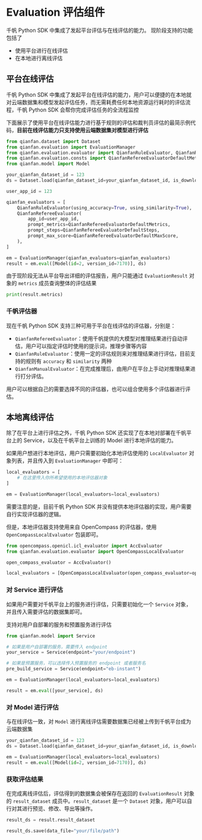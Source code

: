 # Evaluation 评估组件

千帆 Python SDK 中集成了发起平台评估与在线评估的能力。
现阶段支持的功能包括了
+ 使用平台进行在线评估
+ 在本地进行离线评估

## 平台在线评估

千帆 Python SDK 中集成了发起平台在线评估的能力，用户可以便捷的在本地就对云端数据集和模型发起评估任务，而无需耗费任何本地资源运行耗时的评估流程，千帆 Python SDK 会帮你完成评估任务的全流程监控

下面展示了使用平台在线评估能力进行基于规则的评估和裁判员评估的最简示例代码，**目前在线评估能力只支持使用云端数据集对模型进行评估**

```python
from qianfan.dataset import Dataset
from qianfan.evaluation import EvaluationManager
from qianfan.evaluation.evaluator import QianfanRuleEvaluator, QianfanRefereeEvaluator
from qianfan.evaluation.consts import QianfanRefereeEvaluatorDefaultMetrics, QianfanRefereeEvaluatorDefaultSteps, QianfanRefereeEvaluatorDefaultMaxScore
from qianfan.model import Model

your_qianfan_dataset_id = 123
ds = Dataset.load(qianfan_dataset_id=your_qianfan_dataset_id, is_download_to_local=False)

user_app_id = 123

qianfan_evaluators = [
    QianfanRuleEvaluator(using_accuracy=True, using_similarity=True),
    QianfanRefereeEvaluator(
        app_id=user_app_id,
        prompt_metrics=QianfanRefereeEvaluatorDefaultMetrics,
        prompt_steps=QianfanRefereeEvaluatorDefaultSteps,
        prompt_max_score=QianfanRefereeEvaluatorDefaultMaxScore,
    ),
]

em = EvaluationManager(qianfan_evaluators=qianfan_evaluators)
result = em.eval([Model(id=2, version_id=7170)], ds)
```

由于现阶段无法从平台导出详细的评估报告，用户只能通过 `EvaluationResult` 对象的 `metrics` 成员查询整体的评估结果

```python
print(result.metrics)
```

### 千帆评估器

现在千帆 Python SDK 支持三种可用于平台在线评估的评估器，分别是：

+ `QianfanRefereeEvaluator`：使用千帆提供的大模型对推理结果进行自动评估，用户可以指定评估时使用的提示词，推理步骤等内容
+ `QianfanRuleEvaluator`：使用一定的评估规则来对推理结果进行评估，目前支持的规则有 `accuracy` 和 `similarity` 两种
+ `QianfanManualEvaluator`：在完成推理后，由用户在平台上手动对推理结果进行打分评估。

用户可以根据自己的需要选择不同的评估器，也可以组合使用多个评估器进行评估。

## 本地离线评估

除了在平台上进行评估之外，千帆 Python SDK 还实现了在本地对部署在千帆平台上的 Service，以及在千帆平台上训练的 Model 进行本地评估的能力。

如果用户想进行本地评估，用户只需要初始化本地评估使用的 `LocalEvaluator` 对象列表，并且传入到 `EvaluationManager` 中即可：

```python
local_evaluators = [
    # 在这里传入你所希望使用的本地评估器对象
]

em = EvaluationManager(local_evaluators=local_evaluators)
```

需要注意的是，目前千帆 Python SDK 并没有提供本地评估器的实现，用户需要自行实现评估器的逻辑。

但是，本地评估器支持使用来自 OpenCompass 的评估器，使用 `OpenCompassLocalEvaluator` 包装即可。

```python
from opencompass.openicl.icl_evaluator import AccEvaluator
from qianfan.evaluation.evaluator import OpenCompassLocalEvaluator

open_compass_evaluator = AccEvaluator()

local_evaluators = [OpenCompassLocalEvaluator(open_compass_evaluator=open_compass_evaluator)]
```

### 对 Service 进行评估

如果用户需要对千帆平台上的服务进行评估，只需要初始化一个 `Service` 对象，并且传入需要评估的数据集即可。

支持对用户自部署的服务和预置服务进行评估

```python
from qianfan.model import Service

# 如果是用户自部署的服务，需要传入 endpoint
your_service = Service(endpoint="your/endpoint")

# 如果是预置服务，可以选择传入预置服务的 endpoint 或者服务名
pre_build_service = Service(endpoint="eb-instant")

em = EvaluationManager(local_evaluators=local_evaluators)

result = em.eval([your_service], ds)
```

### 对 Model 进行评估

与在线评估一致，对 `Model` 进行离线评估需要数据集已经被上传到千帆平台成为云端数据集

```python
your_qianfan_dataset_id = 123
ds = Dataset.load(qianfan_dataset_id=your_qianfan_dataset_id, is_download_to_local=False)

em = EvaluationManager(local_evaluators=local_evaluators)
result = em.eval([Model(id=2, version_id=7170)], ds)
```

### 获取评估结果

在完成离线评估后，评估得到的数据集会被保存在返回的 `EvaluationResult` 对象的 `result_dataset` 成员中。`result_dataset` 是一个 `Dataset` 对象，用户可以自行对其进行预览、修改、导出等操作。

```python
result_ds = result.result_dataset

result_ds.save(data_file="your/file/path")
```